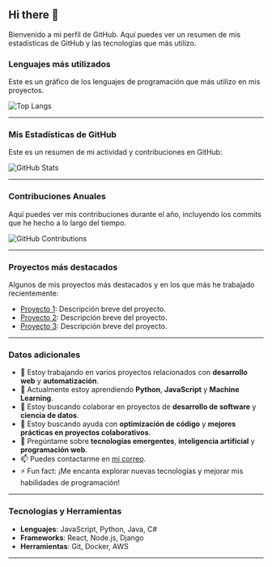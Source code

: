 ## Hi there 👋
Bienvenido a mi perfil de GitHub. Aquí puedes ver un resumen de mis estadísticas de GitHub y las tecnologías que más utilizo.

### Lenguajes más utilizados
Este es un gráfico de los lenguajes de programación que más utilizo en mis proyectos.

![Top Langs](https://github-readme-stats.vercel.app/api/top-langs/?username=albrinBuzz&layout=compact)

---

### Mis Estadísticas de GitHub

Este es un resumen de mi actividad y contribuciones en GitHub:

![GitHub Stats](https://github-readme-stats.vercel.app/api?username=albrinBuzz&show_icons=true&hide=prs&count_private=true&theme=dark)

---

### Contribuciones Anuales

Aquí puedes ver mis contribuciones durante el año, incluyendo los commits que he hecho a lo largo del tiempo.

![GitHub Contributions](https://github-readme-streak-stats.herokuapp.com/?user=albrinBuzz&theme=dark)

---

### Proyectos más destacados

Algunos de mis proyectos más destacados y en los que más he trabajado recientemente:

- [Proyecto 1](https://github.com/albrinBuzz/proyecto1): Descripción breve del proyecto.
- [Proyecto 2](https://github.com/albrinBuzz/proyecto2): Descripción breve del proyecto.
- [Proyecto 3](https://github.com/albrinBuzz/proyecto3): Descripción breve del proyecto.

---

### Datos adicionales

- 🔭 Estoy trabajando en varios proyectos relacionados con **desarrollo web** y **automatización**.
- 🌱 Actualmente estoy aprendiendo **Python**, **JavaScript** y **Machine Learning**.
- 👯 Estoy buscando colaborar en proyectos de **desarrollo de software** y **ciencia de datos**.
- 🤔 Estoy buscando ayuda con **optimización de código** y **mejores prácticas en proyectos colaborativos**.
- 💬 Pregúntame sobre **tecnologías emergentes**, **inteligencia artificial** y **programación web**.
- 📫 Puedes contactarme en [mi correo](mailto:albrinBuzz@example.com).
- ⚡ Fun fact: ¡Me encanta explorar nuevas tecnologías y mejorar mis habilidades de programación!

---

### Tecnologías y Herramientas

- **Lenguajes**: JavaScript, Python, Java, C#
- **Frameworks**: React, Node.js, Django
- **Herramientas**: Git, Docker, AWS

---
